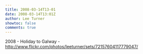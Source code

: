 ```yaml
---
title: 2008-03-14T13-01
date: 2008-03-14T13:01Z
author: Lee Turner
showtoc: false
comments: true
---
```


2008 - Holiday to Galway - http://www.flickr.com/photos/leeturner/sets/72157604117779047/

